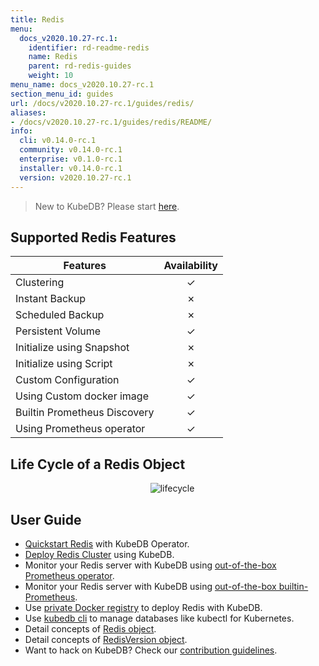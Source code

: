 ```yaml
---
title: Redis
menu:
  docs_v2020.10.27-rc.1:
    identifier: rd-readme-redis
    name: Redis
    parent: rd-redis-guides
    weight: 10
menu_name: docs_v2020.10.27-rc.1
section_menu_id: guides
url: /docs/v2020.10.27-rc.1/guides/redis/
aliases:
- /docs/v2020.10.27-rc.1/guides/redis/README/
info:
  cli: v0.14.0-rc.1
  community: v0.14.0-rc.1
  enterprise: v0.1.0-rc.1
  installer: v0.14.0-rc.1
  version: v2020.10.27-rc.1
---
```


> New to KubeDB? Please start [here](/docs/v2020.10.27-rc.1/README).

## Supported Redis Features

| Features                     | Availability |
| ---------------------------- | :----------: |
| Clustering                   |   &#10003;   |
| Instant Backup               |   &#10007;   |
| Scheduled Backup             |   &#10007;   |
| Persistent Volume            |   &#10003;   |
| Initialize using Snapshot    |   &#10007;   |
| Initialize using Script      |   &#10007;   |
| Custom Configuration         |   &#10003;   |
| Using Custom docker image    |   &#10003;   |
| Builtin Prometheus Discovery |   &#10003;   |
| Using Prometheus operator    |   &#10003;   |

## Life Cycle of a Redis Object

<p align="center">
  <img alt="lifecycle"  src="/docs/v2020.10.27-rc.1/images/redis/redis-lifecycle.svg">
</p>

## User Guide

- [Quickstart Redis](/docs/v2020.10.27-rc.1/guides/redis/quickstart/quickstart) with KubeDB Operator.
- [Deploy Redis Cluster](/docs/v2020.10.27-rc.1/guides/redis/clustering/redis-cluster) using KubeDB.
- Monitor your Redis server with KubeDB using [out-of-the-box Prometheus operator](/docs/v2020.10.27-rc.1/guides/redis/monitoring/using-prometheus-operator).
- Monitor your Redis server with KubeDB using [out-of-the-box builtin-Prometheus](/docs/v2020.10.27-rc.1/guides/redis/monitoring/using-builtin-prometheus).
- Use [private Docker registry](/docs/v2020.10.27-rc.1/guides/redis/private-registry/using-private-registry) to deploy Redis with KubeDB.
- Use [kubedb cli](/docs/v2020.10.27-rc.1/guides/redis/cli/cli) to manage databases like kubectl for Kubernetes.
- Detail concepts of [Redis object](/docs/v2020.10.27-rc.1/guides/redis/concepts/redis).
- Detail concepts of [RedisVersion object](/docs/v2020.10.27-rc.1/guides/redis/concepts/catalog).
- Want to hack on KubeDB? Check our [contribution guidelines](/docs/v2020.10.27-rc.1/CONTRIBUTING).
